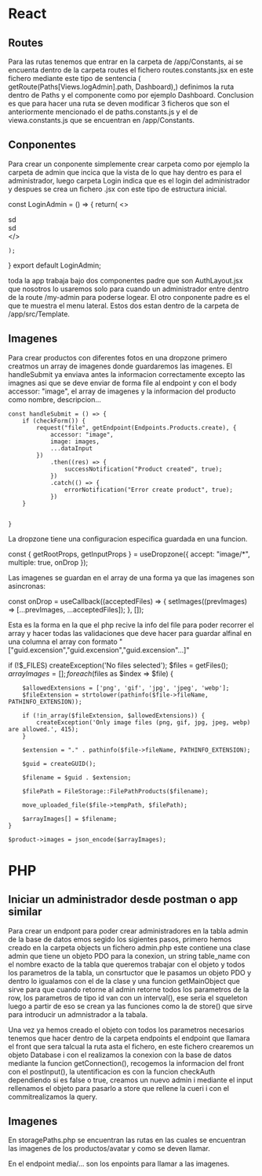 # React
## Routes

Para las rutas tenemos que entrar en la carpeta de /app/Constants, ai se encuenta dentro de la carpeta routes el fichero routes.constants.jsx en este fichero mediante este tipo de sentencia
( getRoute(Paths[Views.logAdmin].path, Dashboard),) definimos la ruta dentro de Paths y el componente como por ejemplo Dashboard.
Conclusion es que para hacer una ruta se deven modificar 3 ficheros que son el anteriormente mencionado el de paths.constants.js y el de viewa.constants.js que se encuentran en /app/Constants.

## Conponentes

Para crear un conponente simplemente crear carpeta como por ejemplo la carpeta de admin que incica que la vista de lo que hay dentro es para el administrador, luego carpeta Login indica que es el login del administrador y despues se crea un fichero .jsx con este tipo de estructura inicial.

const LoginAdmin = () => { 
    return(
    <>
    <div>sd</div>
    <div>sd</div>
    </>
        
    );
 }
export default LoginAdmin;


toda la app trabaja bajo dos componentes padre que son AuthLayout.jsx que nosotros lo usaremos solo para cuando un administrador entre dentro de la route /my-admin para poderse logear.
El otro conponente padre es el que te muestra el menu lateral.
Estos dos estan dentro de la carpeta de /app/src/Template.



## Imagenes
Para crear productos con diferentes fotos en una dropzone primero creatmos un array de imagenes donde guardaremos las imagenes.
El handleSubmit ya enviava antes la informacion correctamente excepto las imagnes asi que se deve enviar de forma file al endpoint y con el body accessor: "image", el array de imagenes y la informacion del producto como nombre, descripcion...


    const handleSubmit = () => {
        if (checkForm()) {
            request("file", getEndpoint(Endpoints.Products.create), {
                accessor: "image",
                image: images,
                ...dataInput
            })
                .then((res) => {
                    successNotification("Product created", true);
                })
                .catch(() => {
                    errorNotification("Error create product", true);
                })
        }


    }

La dropzone tiene una configuracion especifica guardada en una funcion.

 const { getRootProps, getInputProps } = useDropzone({
        accept: "image/*",
        multiple: true,
        onDrop
    });


Las imagenes se guardan en el array de una forma ya que las imagenes son asincronas:
 
 const onDrop = useCallback((acceptedFiles) => {
        setImages((prevImages) => [...prevImages, ...acceptedFiles]);
    }, []);


Esta es la forma en la que el php recive la info del file para poder recorrer el array y hacer todas las validaciones que deve hacer para guardar alfinal en una columna el array con formato "["guid.excension","guid.excension","guid.excension"...]"


if (!$_FILES)
        createException('No files selected');
    $files = getFiles();
$arrayImages = [];
    foreach ($files as $index => $file) {

        $allowedExtensions = ['png', 'gif', 'jpg', 'jpeg', 'webp'];
        $fileExtension = strtolower(pathinfo($file->fileName, PATHINFO_EXTENSION));

        if (!in_array($fileExtension, $allowedExtensions)) {
            createException('Only image files (png, gif, jpg, jpeg, webp) are allowed.', 415);
        }

        $extension = "." . pathinfo($file->fileName, PATHINFO_EXTENSION);

        $guid = createGUID();

        $filename = $guid . $extension;

        $filePath = FileStorage::FilePathProducts($filename);

        move_uploaded_file($file->tempPath, $filePath);

        $arrayImages[] = $filename;
    }

    $product->images = json_encode($arrayImages);






# PHP

## Iniciar un administrador desde postman o app similar

Para crear un endpont para poder crear administradores en la tabla admin de la base de datos emos segido los sigientes pasos,
primero hemos creado en la carpeta objects un fichero admin.php este contiene una clase admin que tiene un objeto PDO para la conexion, un string table_name con el nombre exacto de la tabla que queremos trabajar con el objeto y todos los parametros de la tabla, un consrtuctor que le pasamos un objeto PDO y dentro lo igualamos con el de la clase y una funcion getMainObject que sirve para que cuando retorne al admin retorne todos los parametros de la row, los parametros de tipo id van con un interval(), ese seria el squeleton luego a partir de eso se crean ya las funciones como la de store() que sirve para introducir un admnistrador a la tabala.

Una vez ya hemos creado el objeto con todos los parametros necesarios tenemos que hacer dentro de la carpeta endpoints el endpoint que llamara el front que sera talcual la ruta asta el fichero, en este fichero crearemos un objeto Database i con el realizamos la conexion con la base de datos mediante la funcion getConnection(), recogemos la informacion del front con el postInput(), la utentificacion es con la funcion checkAuth dependiendo si es false o true, creamos un nuevo admin i mediante el input rellenamos el objeto para pasarlo a store que rellene la cueri i con el commitrealizamos la query.


## Imagenes

En storagePaths.php se encuentran las rutas en las cuales se encuentran las imagenes de los productos/avatar y como se deven llamar.

En el endpoint media/... son los enpoints para llamar a las imagenes.